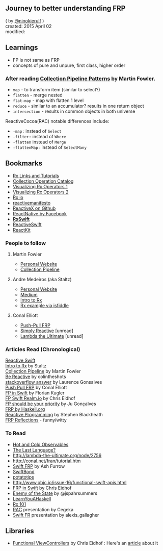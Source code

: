 ## Journey to better understanding FRP
( by [@ninokierulf](https://github.com/ninokierulf) )  
created: 2015 April 02  
modified: 

## Learnings

* FP is not same as FRP
* concepts of pure and unpure, first class, higher order

### After reading [Collection Pipeline Patterns](http://martinfowler.com/articles/collection-pipeline/) by Martin Fowler.  
* `map` - to transform item (similar to select?)
* `flatten` - merge nested
* `flat-map` - map with flatten 1 level
* `reduce` - similar to an accumulator? results in one return object
* `intersection` - results in common objects in both universe


ReactiveCocoa(RAC) notable differences include:

 * `-map:` instead of `Select`
 * `-filter:` instead of `Where`
 * `-flatten` instead of `Merge`
 * `-flattenMap:` instead of `SelectMany`


## Bookmarks  
* [Rx Links and Tutorials](http://reactivex.io/tutorials.html)
* [Collection Operation Catalog](http://martinfowler.com/articles/collection-pipeline/#op-catalog)
* [Visualizing Rx Operators 1](http://staltz.com/rxmarbles/)
* [Visualizing Rx Operators 2](http://calavoow.github.io/reactivex.github.io/operators/)
* [Rx io](http://reactivex.io/)
* [reactivemanifesto](http://www.reactivemanifesto.org/)
* [ReactiveX on Github](https://github.com/ReactiveX)
* [ReactNative by Facebook](http://facebook.github.io/react-native/)
* **[RxSwift](https://github.com/jspahrsummers/RxSwift)**
* [ReactiveSwift](https://github.com/hisui/ReactiveSwift)
* [ReactKit](https://github.com/ReactKit/ReactKit)


### People to follow

1. Martin Fowler
	* [Personal Website](http://martinfowler.com/)
	* [Collection Pipeline](http://martinfowler.com/articles/collection-pipeline)
	
	 
2. Andre Medeiros (aka Staltz)
	* [Personal Website](http://andre.staltz.com/)
	* [Medium](https://medium.com/@andrestaltz)
	* [Intro to Rx](https://gist.github.com/staltz/868e7e9bc2a7b8c1f754)
	* [Rx example via jsfiddle](http://jsfiddle.net/staltz/8jFJH/48/)
	
3. Conal Elliott  
	* [Push-Pull FRP](http://conal.net/papers/push-pull-frp/)
	* [Simply Reactive](http://conal.net/papers/simply-reactive/) [unread]
	* [Lambda the Ultimate](http://lambda-the-ultimate.org/node/2756) [unread]
	

### Articles Read (Chronological)
[Reactive Swift](https://medium.com/swift-programming/reactive-swift-3b6050375534)  
[Intro to Rx](https://gist.github.com/staltz/868e7e9bc2a7b8c1f754)  by Staltz  
[Collection Pipeline](http://martinfowler.com/articles/collection-pipeline) by Martin Fowler  
[Be Reactive](http://colintheshots.com/blog/?p=85) by colintheshots  
[stackoverflow answer](http://stackoverflow.com/questions/1028250/what-is-functional-reactive-programming/1028642#1028642) by Laurence Gonsalves  
[Push Pull FRP](http://conal.net/papers/push-pull-frp/) by Conal Elliott  
[FP in Swift](http://floriankugler.com/2014/10/03/functional-programming-in-swift/) by Florian Kugler  
[FP Swift Realm.io](https://realm.io/news/functional-programming-swift-chris-eidhof/) by Chris Eidhof  
[FP should be your priority](https://medium.com/@jugoncalves/functional-programming-should-be-your-1-priority-for-2015-47dd4641d6b9) by Ju Gonçalves  
[FRP by Haskell.org](https://wiki.haskell.org/Functional_Reactive_Programming)  
[Reactive Programming](http://blog.reactiveprogramming.org/) by Stephen Blackheath  
[FRP Reflections](https://lukepalmer.wordpress.com/2009/12/20/reflections-on-a-holy-grail-frp/) - funny/witty

### To Read
* [Hot and Cold Observables](http://leecampbell.blogspot.co.uk/2010/08/rx-part-7-hot-and-cold-observables.html)  
* [The Last Language?](http://lambda-the-ultimate.org/node/4312)
* http://lambda-the-ultimate.org/node/2756
* http://conal.net/fran/tutorial.htm
* [Swift FRP](https://speakerdeck.com/ashfurrow/functional-reactive-programming-in-swift) by Ash Furrow
* [SwiftBond](https://github.com/SwiftBond/Bond)
* [potatotips](https://github.com/potatotips/potatotips/wiki)
* http://www.objc.io/issue-16/functional-swift-apis.html
* [FRP in Swift](https://speakerdeck.com/chriseidhof/functional-programming-in-swift) by Chris Eidhof
* [Enemy of the State](https://speakerdeck.com/jspahrsummers/enemy-of-the-state) by @jspahrsummers
* [LearnYouAHaskell](http://learnyouahaskell.com/chapters)
* [Rx 101](http://rxwiki.wikidot.com/101samples)
* [RAC](http://www.slideshare.net/Cegeka/reactive-cocoa-v2-copy) presentation by Cegeka
* [Swift FR](http://www.slideshare.net/alexis_gallagher/swift-functional-programming-and-the-future-of-obj-c) presentation by alexis_gallagher

## Libraries
* [Functional ViewControllers](https://github.com/chriseidhof/functional-view-controllers) by Chris Eidhof
	: Here's an [article](http://chris.eidhof.nl/posts/functional-view-controllers.html) about it

